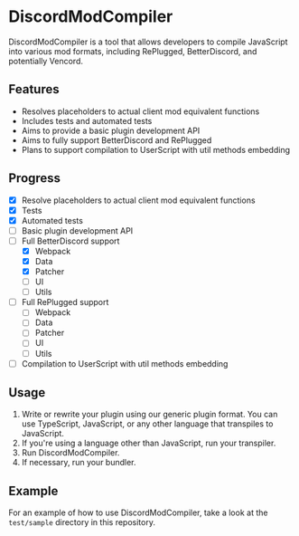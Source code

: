 # DiscordModCompiler

DiscordModCompiler is a tool that allows developers to compile JavaScript into various mod formats, including RePlugged, BetterDiscord, and potentially Vencord.

## Features

- Resolves placeholders to actual client mod equivalent functions
- Includes tests and automated tests
- Aims to provide a basic plugin development API
- Aims to fully support BetterDiscord and RePlugged
- Plans to support compilation to UserScript with util methods embedding

## Progress

- [x] Resolve placeholders to actual client mod equivalent functions
- [x] Tests
- [x] Automated tests
- [ ] Basic plugin development API
- [ ] Full BetterDiscord support
    - [x] Webpack
    - [x] Data
    - [x] Patcher
    - [ ] UI
    - [ ] Utils
- [ ] Full RePlugged support
    - [ ] Webpack
    - [ ] Data
    - [ ] Patcher
    - [ ] UI
    - [ ] Utils
- [ ] Compilation to UserScript with util methods embedding

## Usage

1. Write or rewrite your plugin using our generic plugin format. You can use TypeScript, JavaScript, or any other language that transpiles to JavaScript.
2. If you're using a language other than JavaScript, run your transpiler.
3. Run DiscordModCompiler.
4. If necessary, run your bundler.

## Example

For an example of how to use DiscordModCompiler, take a look at the `test/sample` directory in this repository.
